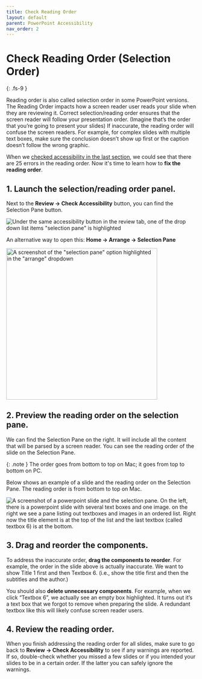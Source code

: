 ```yaml
---
title: Check Reading Order
layout: default
parent: PowerPoint Accessibility
nav_order: 2
---
```


# Check Reading Order (Selection Order)
{: .fs-9 }

Reading order is also called selection order in some PowerPoint versions. The Reading Order impacts how a screen reader user reads your slide when they are reviewing it. Correct selection/reading order  ensures that the screen reader will follow your presentation order. (Imagine that’s the order that you’re going to present your slides) If inaccurate, the reading order will confuse the screen readers. For example, for complex slides with multiple text boxes, make sure the conclusion doesn’t show up first or the caption doesn’t follow the wrong graphic. 

When we [checked accessibility in the last section]({{site.baseurl}}/docs/PowerPoint/check-accessibility/#2-check-the-accessibility-panel), we could see that there are 25 errors in the reading order. Now it's time to learn how to **fix the reading order**.

## 1. Launch the selection/reading order panel.
Next to the **Review → Check Accessibility** button, you can find the Selection Pane button.

![Under the same accessibility button in the review tab, one of the drop down list items "selection pane" is highlighted]({{site.baseurl}}/assets/images/PowerPoint/reading-order-1.png)

An alternative way to open this: **Home → Arrange → Selection Pane**

<img src="{{site.baseurl}}/assets/images/PowerPoint/reading-order-2.png" alt='A screenshot of the "selection pane" option highlighted in the "arrange" dropdown' width="400">

## 2. Preview the reading order on the selection pane.

We can find the Selection Pane on the right. It will include all the content that will be parsed by a screen reader. You can see the reading order of the slide on the Selection Pane. 

{: .note } 
The order goes from bottom to top on Mac; it goes from top to bottom on PC. 

Below shows an example of a slide and the reading order on the Selection Pane. The reading order is from bottom to top on Mac.

<img src="{{site.baseurl}}/assets/images/PowerPoint/reading-order-3.png" alt='A screenshot of a powerpoint slide and the selection pane. On the left, there is a powerpoint slide with several text boxes and one image. on the right we see a pane listing out textboxes and images in an ordered list. Right now the title element is at the top of the list and the last textbox (called textbox 6) is at the bottom.'>

## 3. Drag and reorder the components.

To address the inaccurate order, **drag the components to reorder**. For example, the order in the slide above is actually inaccurate. We want to show Title 1 first and then Textbox 6. (i.e., show the title first and then the subtitles and the author.)

You should also **delete unnecessary components**. For example, when we click “Textbox 6”, we actually see an empty box highlighted. It turns out it’s a text box that we forgot to remove when preparing the slide. A redundant textbox like this will likely confuse screen reader users.


## 4. Review the reading order.

When you finish addressing the reading order for all slides, make sure to go back to **Review → Check Accessibility** to see if any warnings are reported. If so, double-check whether you missed a few slides or if you intended your slides to be in a certain order. If the latter you can safely ignore the warnings.
